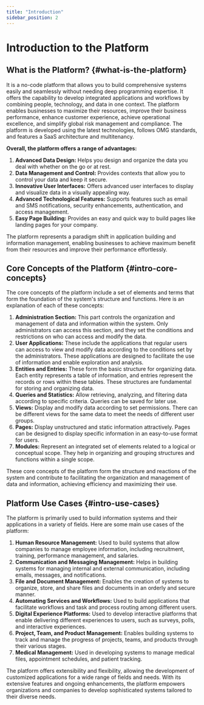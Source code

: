 ```yaml
---
title: "Introduction"
sidebar_position: 2
---
```


# Introduction to the Platform
## What is the Platform? {#what-is-the-platform}
It is a no-code platform that allows you to build comprehensive systems easily and seamlessly without needing deep programming expertise. It offers the capability to develop integrated applications and workflows by combining people, technology, and data in one context. The platform enables businesses to maximize their resources, improve their business performance, enhance customer experience, achieve operational excellence, and simplify global risk management and compliance. The platform is developed using the latest technologies, follows OMG standards, and features a SaaS architecture and multitenancy.

**Overall, the platform offers a range of advantages:**
1. **Advanced Data Design:** Helps you design and organize the data you deal with whether on the go or at rest.
2. **Data Management and Control:** Provides contexts that allow you to control your data and keep it secure.
3. **Innovative User Interfaces:** Offers advanced user interfaces to display and visualize data in a visually appealing way.
4. **Advanced Technological Features:** Supports features such as email and SMS notifications, security enhancements, authentication, and access management.
5. **Easy Page Building:** Provides an easy and quick way to build pages like landing pages for your company.

The platform represents a paradigm shift in application building and information management, enabling businesses to achieve maximum benefit from their resources and improve their performance effortlessly.

## Core Concepts of the Platform {#intro-core-concepts}
The core concepts of the platform include a set of elements and terms that form the foundation of the system's structure and functions. Here is an explanation of each of these concepts:
1. **Administration Section:** This part controls the organization and management of data and information within the system. Only administrators can access this section, and they set the conditions and restrictions on who can access and modify the data.
2. **User Applications:** These include the applications that regular users can access to view and modify data according to the conditions set by the administrators. These applications are designed to facilitate the use of information and enable exploration and analysis.
3. **Entities and Entries:** These form the basic structure for organizing data. Each entity represents a table of information, and entries represent the records or rows within these tables. These structures are fundamental for storing and organizing data.
4. **Queries and Statistics:** Allow retrieving, analyzing, and filtering data according to specific criteria. Queries can be saved for later use.
5. **Views:** Display and modify data according to set permissions. There can be different views for the same data to meet the needs of different user groups.
6. **Pages:** Display unstructured and static information attractively. Pages can be designed to display specific information in an easy-to-use format for users.
7. **Modules:** Represent an integrated set of elements related to a logical or conceptual scope. They help in organizing and grouping structures and functions within a single scope.

These core concepts of the platform form the structure and reactions of the system and contribute to facilitating the organization and management of data and information, achieving efficiency and maximizing their use.

## Platform Use Cases {#intro-use-cases}
The platform is primarily used to build information systems and their applications in a variety of fields. Here are some main use cases of the platform:
1. **Human Resource Management:** Used to build systems that allow companies to manage employee information, including recruitment, training, performance management, and salaries.
2. **Communication and Messaging Management:** Helps in building systems for managing internal and external communication, including emails, messages, and notifications.
3. **File and Document Management:** Enables the creation of systems to organize, store, and share files and documents in an orderly and secure manner.
4. **Automating Services and Workflows:** Used to build applications that facilitate workflows and task and process routing among different users.
5. **Digital Experience Platforms:** Used to develop interactive platforms that enable delivering different experiences to users, such as surveys, polls, and interactive experiences.
6. **Project, Team, and Product Management:** Enables building systems to track and manage the progress of projects, teams, and products through their various stages.
7. **Medical Management:** Used in developing systems to manage medical files, appointment schedules, and patient tracking.

The platform offers extensibility and flexibility, allowing the development of customized applications for a wide range of fields and needs. With its extensive features and ongoing enhancements, the platform empowers organizations and companies to develop sophisticated systems tailored to their diverse needs.
